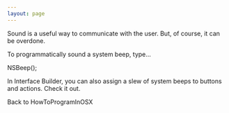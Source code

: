 ```yaml
---
layout: page
---
```


Sound is a useful way to communicate with the user.  But, of course, it can be overdone.

To programmatically sound a system beep, type...
    
NSBeep();

In Interface Builder, you can also assign a slew of system beeps to buttons and actions.  Check it out.

Back to HowToProgramInOSX
